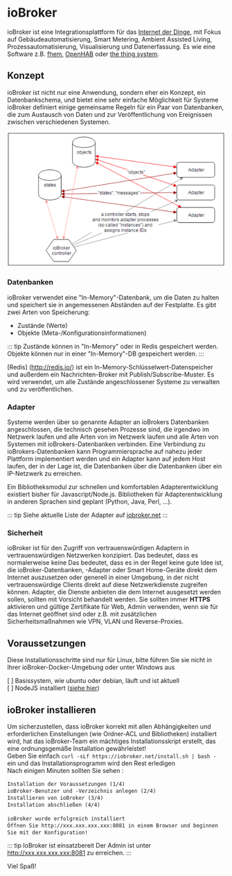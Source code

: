 # ioBroker

ioBroker ist eine Integrationsplattform für das [Internet der Dinge](http://en.wikipedia.org/wiki/Internet_of_Things),
mit Fokus auf Gebäudeautomatisierung, Smart Metering, Ambient Assisted Living, Prozessautomatisierung, Visualisierung und
Datenerfassung. Es wie eine Software z.B. [fhem](http://fhem.de), [OpenHAB](http://www.openhab.org/) oder
[the thing system](http://thethingsystem.com/).

## Konzept

ioBroker ist nicht nur eine Anwendung, sondern eher ein Konzept, ein Datenbankschema, und bietet eine sehr einfache Möglichkeit für Systeme
ioBroker definiert einige gemeinsame Regeln für ein Paar von Datenbanken, die zum Austausch von Daten und zur Veröffentlichung von Ereignissen
zwischen verschiedenen Systemen.

![Architektur](./img/architecture.png)

### Datenbanken

ioBroker verwendet eine "In-Memory"-Datenbank, um die Daten zu halten und speichert sie in angemessenen Abständen auf der Festplatte. Es gibt zwei Arten von
Speicherung:
- Zustände (Werte)
- Objekte (Meta-/Konfigurationsinformationen)

::: tip
Zustände können in "In-Memory" oder in Redis gespeichert werden. Objekte können nur in einer "In-Memory"-DB gespeichert werden.
:::

[Redis] (http://redis.io/) ist ein In-Memory-Schlüsselwert-Datenspeicher und außerdem ein Nachrichten-Broker mit Publish/Subscribe-Muster.
Es wird verwendet, um alle Zustände angeschlossener Systeme zu verwalten und zu veröffentlichen.

### Adapter

Systeme werden über so genannte Adapter an ioBrokers Datenbanken angeschlossen, die technisch gesehen Prozesse sind, die irgendwo im Netzwerk laufen und alle Arten von
im Netzwerk laufen und alle Arten von Systemen mit ioBrokers-Datenbanken verbinden. Eine Verbindung zu ioBrokers-Datenbanken kann
Programmiersprache auf nahezu jeder Plattform implementiert werden und ein Adapter kann auf jedem Host laufen, der in der Lage ist, die Datenbanken über
die Datenbanken über ein IP-Netzwerk zu erreichen.

Ein Bibliotheksmodul zur schnellen und komfortablen Adapterentwicklung existiert bisher für Javascript/Node.js. Bibliotheken für
Adapterentwicklung in anderen Sprachen sind geplant (Python, Java, Perl, ...).

::: tip
Siehe aktuelle Liste der Adapter auf [iobroker.net](http://iobroker.net/#en/adapters)
:::
### Sicherheit

ioBroker ist für den Zugriff von vertrauenswürdigen Adaptern in vertrauenswürdigen Netzwerken konzipiert. Das bedeutet, dass es normalerweise keine
Das bedeutet, dass es in der Regel keine gute Idee ist, die ioBroker-Datenbanken, -Adapter oder Smart Home-Geräte direkt dem Internet auszusetzen oder generell
in einer Umgebung, in der nicht vertrauenswürdige Clients direkt auf diese Netzwerkdienste zugreifen können. Adapter, die Dienste anbieten
die dem Internet ausgesetzt werden sollen, sollten mit Vorsicht behandelt werden. Sie sollten immer **HTTPS** aktivieren und gültige
Zertifikate für Web, Admin verwenden, wenn sie für das Internet geöffnet sind oder z.B. mit zusätzlichen Sicherheitsmaßnahmen wie VPN,
VLAN und Reverse-Proxies.

## Voraussetzungen
Diese Installationsschritte sind nur für Linux, bitte führen Sie sie nicht in Ihrer ioBroker-Docker-Umgebung oder unter Windows aus

[ ] Basissystem, wie ubuntu oder debian, läuft und ist aktuell  
[ ] NodeJS installiert ([siehe hier](./03.ProxmoxLXC.md#NodeJS))

## ioBroker installieren
Um sicherzustellen, dass ioBroker korrekt mit allen Abhängigkeiten und erforderlichen Einstellungen (wie Ordner-ACL und Bibliotheken) installiert wird, hat das ioBroker-Team ein mächtiges Installationsskript erstellt, das eine ordnungsgemäße Installation gewährleistet!  
Geben Sie einfach ```curl -sLf https://iobroker.net/install.sh | bash -``` ein und das Installationsprogramm wird den Rest erledigen  
Nach einigen Minuten sollten Sie sehen :
```
Installation der Voraussetzungen (1/4)
ioBroker-Benutzer und -Verzeichnis anlegen (2/4)
Installieren von ioBroker (3/4)
Installation abschließen (4/4)

ioBroker wurde erfolgreich installiert
Öffnen Sie http://xxx.xxx.xxx.xxx:8081 in einem Browser und beginnen Sie mit der Konfiguration!
```

::: tip IoBroker ist einsatzbereit
Der Admin ist unter http://xxx.xxx.xxx.xxx:8081 zu erreichen.
::: 

Viel Spaß!